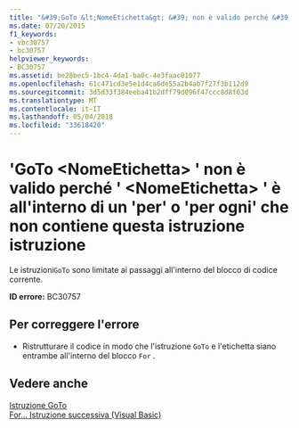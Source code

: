 ```yaml
---
title: "&#39;GoTo &lt;NomeEtichetta&gt; &#39; non è valido perché &#39; &lt;NomeEtichetta&gt; &#39; è all'interno di un &#39;per&#39; o &#39;per ogni&#39; che non contiene questa istruzione istruzione"
ms.date: 07/20/2015
f1_keywords:
- vbc30757
- bc30757
helpviewer_keywords:
- BC30757
ms.assetid: be28bec5-1bc4-4da1-ba0c-4e3faac81077
ms.openlocfilehash: 61c471cd3e5e1d4ca6de55a2b4ab7f27f3b112d9
ms.sourcegitcommit: 3d5d33f384eeba41b2dff79d096f47ccc8d8f03d
ms.translationtype: MT
ms.contentlocale: it-IT
ms.lasthandoff: 05/04/2018
ms.locfileid: "33618420"
---
```

# <a name="39goto-ltlabelnamegt39-is-not-valid-because-39ltlabelnamegt39-is-inside-a-39for39-or-39for-each39-statement-that-does-not-contain-this-statement"></a>&#39;GoTo &lt;NomeEtichetta&gt; &#39; non è valido perché &#39; &lt;NomeEtichetta&gt; &#39; è all'interno di un &#39;per&#39; o &#39;per ogni&#39; che non contiene questa istruzione istruzione
Le istruzioni`GoTo` sono limitate ai passaggi all'interno del blocco di codice corrente.  
  
 **ID errore:** BC30757  
  
## <a name="to-correct-this-error"></a>Per correggere l'errore  
  
-   Ristrutturare il codice in modo che l'istruzione `GoTo` e l'etichetta siano entrambe all'interno del blocco `For` .  
  
## <a name="see-also"></a>Vedere anche  
 [Istruzione GoTo](../../visual-basic/language-reference/statements/goto-statement.md)  
 [For... Istruzione successiva (Visual Basic)](../language-reference/statements/for-next-statement.md)
